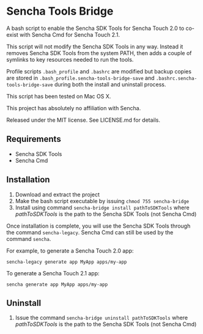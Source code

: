 Sencha Tools Bridge
===================

A bash script to enable the Sencha SDK Tools for Sencha Touch 2.0 to 
co-exist with Sencha Cmd for Sencha Touch 2.1.

This script will not modify the Sencha SDK Tools in any way. Instead it removes
Sencha SDK Tools from the system PATH, then adds a couple of symlinks to key resources
needed to run the tools. 

Profile scripts `.bash_profile` and `.bashrc` are modified but backup copies are stored in
`.bash_profile.sencha-tools-bridge-save` and `.bashrc.sencha-tools-bridge-save` during both
the install and uninstall process.

This script has been tested on Mac OS X.

This project has absolutely no affiliation with Sencha.

Released under the MIT license. See LICENSE.md for details.

Requirements
-----------

- Sencha SDK Tools
- Sencha Cmd

Installation
------------

1. Download and extract the project
2. Make the bash script executable by issuing `chmod 755 sencha-bridge`
3. Install using command `sencha-bridge install pathToSDKTools` where *pathToSDKTools* is the path to the Sencha SDK Tools (not Sencha Cmd)

Once installation is complete, you will use the Sencha SDK Tools through the command `sencha-legacy`. 
Sencha Cmd can still be used by the command `sencha`.

For example, to generate a Sencha Touch 2.0 app:

    sencha-legacy generate app MyApp apps/my-app

To generate a Sencha Touch 2.1 app:

    sencha generate app MyApp apps/my-app

Uninstall
---------

1. Issue the command `sencha-bridge uninstall pathToSDKTools` where *pathToSDKTools* is the path to the Sencha SDK Tools (not Sencha Cmd)